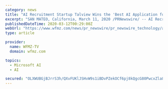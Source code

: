 ```yaml
---
category: news
title: "AI Recruitment Startup Talview Wins the 'Best AI Application for Societal Impact' Recognition at Microsoft's AI Awards 2.0"
excerpt: "SAN MATEO, California, March 11, 2020 /PRNewswire/ -- AI Recruitment startup, Talview, has received the prestigious 'Best AI Application for Societal Impact' award in the partner category in the Microsoft AI Awards 2."
publishedDateTime: 2020-03-12T00:29:00Z
webUrl: "https://www.wfmz.com/news/pr_newswire/pr_newswire_technology/ai-recruitment-startup-talview-wins-the-best-ai-application-for/article_a6f9442a-f768-5909-91b0-5f6a0bb4cc52.html"
type: article

provider:
  name: WFMZ-TV
  domain: wfmz.com

topics:
  - Microsoft AI
  - AI

secured: "OLXWUBGjBJrrS3h/QXvFUKlJSHvW9s1iBDvPZekOCf6pj8kQgcG80PwcxZla84CMYVAc3Styi8pIxjVsA5YDBzGRVz701gf7vi/1MDBU6VsMy4YwU9xgqh5fqAAPqxl0FbKAI5AW+5uUWT5y9myzRpS4j2lTaoJUkHp2jWTdY1KTA2vXLUDo+oPoNdlCuPVCJ3eaOk2XrrX4RtdmGVjmdCZAFRyRXIo1bIL6np0I++jpcXQt8Ph+m+84/Av89md/AGjC+346gNkOVh8FqiJzRYV7BHU1gdGUq3LPdpSPDFGWQPm7d47vtby6Y9pSH7NYgHsJ6TNwB73jCQxkBk1+3fy/Pzb4HS8dTqiWmbk6/5m6P1i63t0x31SzEzV/CuWwRXrPJVyFYGOIM4UZ7QttggdI0MJeECnDfvwXdmckwyNvqeRRtz0TVDs+h4i63AsGCC14Qw6ikvAV8xkOqOTDWv1//tO1kX4s+draz2nDd94=;YVeqIwIs+YZQInhItrF5RA=="
---
```



